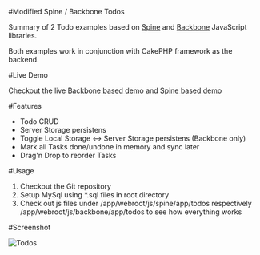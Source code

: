 #Modified Spine / Backbone Todos

Summary of 2 Todo examples based on [Spine](http://github.com/maccman/spine) and [Backbone](http://documentcloud.github.com/backbone/) JavaScript libraries.

Both examples work in conjunction with CakePHP framework as the backend. 

#Live Demo

Checkout the live [Backbone based demo](http://app.anito.de/index.php?/todos_app) and [Spine based demo](http://app.anito.de/index.php?/todos_app_spine)

#Features

* Todo CRUD
* Server Storage persistens
* Toggle Local Storage <-> Server Storage persistens (Backbone only)
* Mark all Tasks done/undone in memory and sync later
* Drag'n Drop to reorder Tasks

#Usage

1. Checkout the Git repository
2. Setup MySql using *.sql files in root directory
3. Check out js files under /app/webroot/js/spine/app/todos respectively /app/webroot/js/backbone/app/todos
   to see how everything works

#Screenshot

![Todos](https://lh3.googleusercontent.com/-ryuRC4ZyLzQ/TjHpoxjakoI/AAAAAAAAAC8/gSzlyIbsTaE/s512/Bildschirmfoto%2525202011-07-29%252520um%25252000.58.06.png)